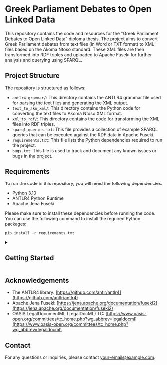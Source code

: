 # Greek Parliament Debates to Open Linked Data

This repository contains the code and resources for the "Greek Parliament Debates to Open Linked Data" diploma thesis. The project aims to convert Greek Parliament debates from text files (in Word or TXT format) to XML files based on the Akoma Ntoso standard. These XML files are then transformed into RDF triples and uploaded to Apache Fuseki for further analysis and querying using SPARQL.

## Project Structure

The repository is structured as follows:

- `antlr4_grammar/`: This directory contains the ANTLR4 grammar file used for parsing the text files and generating the XML output.
- `text_to_akn_xml/`: This directory contains the Python code for converting the text files to Akoma Ntoso XML format.
- `xml_to_rdf/`: This directory contains the code for transforming the XML files into RDF triples.
- `sparql_queries.txt`: This file provides a collection of example SPARQL queries that can be executed against the RDF data in Apache Fuseki.
- `requirements.txt`: This file lists the Python dependencies required to run the project.
- `bugs.txt`: This file is used to track and document any known issues or bugs in the project.

## Requirements

To run the code in this repository, you will need the following dependencies:

- Python 3.10
- ANTLR4 Python Runtime
- Apache Jena Fuseki

Please make sure to install these dependencies before running the code. You can use the following command to install the required Python packages:

```
pip install -r requirements.txt
```

 <details><summary><h2>Getting Started</h2></summary>

To get started with the project, follow these steps:

1. Clone the repository to your local machine using the following command:

   ```
   git clone https://github.com/john-papani/diploma
   ```

2. Navigate to the project directory:

   ```
   cd diploma
   ```

3. Install the required Python packages:

   ```
   pip install -r requirements.txt
   ```

4. Run the conversion script to convert the text files to XML:

   ```
   python text_to_akn_xml/convert_to_xml.py
   ```

   This script will process the text files and generate corresponding XML files based on the Akoma Ntoso standard.

5. Once you have the XML files, run the RDF conversion script to transform them into RDF triples:

   ```
   python xml_to_rdf/create_rdf_speech_debate.py
   ```

   _and_

   ```
   python xml_to_rdf/create_rdf_members_policalFunction.py
   ```

   This script will generate RDF files based on the XML files.

6. Upload the generated RDF files to Apache Fuseki.
7. With the RDF data in Fuseki, you can now execute SPARQL queries to analyze and retrieve information from the Greek Parliament debates.

</p>
</details>

## Acknowledgements

- The ANTLR4 library: [https://github.com/antlr/antlr4](https://github.com/antlr/antlr4)
- Apache Jena Fuseki: [https://jena.apache.org/documentation/fuseki2](https://jena.apache.org/documentation/fuseki2)
- OASIS LegalDocumentML (LegalDocML) TC: [https://www.oasis-open.org/committees/tc_home.php?wg_abbrev=legaldocml](https://www.oasis-open.org/committees/tc_home.php?wg_abbrev=legaldocml)

## Contact

For any questions or inquiries, please contact [your-email@example.com](mailto:your-email@example.com).
